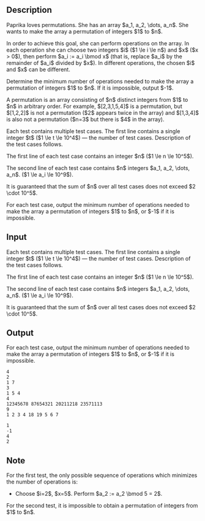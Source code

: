 ## Description

<div><p>Paprika loves permutations. She has an array $a_1, a_2, \dots, a_n$. She wants to make the array a <span class="tex-font-style-bf">permutation</span> of integers $1$ to $n$.</p><p>In order to achieve this goal, she can perform operations on the array. In each operation she can choose two integers $i$ ($1 \le i \le n$) and $x$ ($x &gt; 0$), then perform $a_i := a_i \bmod x$ (that is, replace $a_i$ by the remainder of $a_i$ divided by $x$). In different operations, the chosen $i$ and $x$ <span class="tex-font-style-bf">can be different</span>.</p><p>Determine the minimum number of operations needed to make the array a permutation of integers $1$ to $n$. If it is impossible, output $-1$.</p><p>A permutation is an array consisting of $n$ distinct integers from $1$ to $n$ in arbitrary order. For example, $[2,3,1,5,4]$ is a permutation, but $[1,2,2]$ is not a permutation ($2$ appears twice in the array) and $[1,3,4]$ is also not a permutation ($n=3$ but there is $4$ in the array).</p></div><div class="input-specification"><p>Each test contains multiple test cases. The first line contains a single integer $t$ ($1 \le t \le 10^4$)&nbsp;— the number of test cases. Description of the test cases follows.</p><p>The first line of each test case contains an integer $n$ ($1 \le n \le 10^5$).</p><p>The second line of each test case contains $n$ integers $a_1, a_2, \dots, a_n$. ($1 \le a_i \le 10^9$).</p><p>It is guaranteed that the sum of $n$ over all test cases does not exceed $2 \cdot 10^5$.</p></div><div class="output-specification"><p>For each test case, output the minimum number of operations needed to make the array a permutation of integers $1$ to $n$, or $-1$ if it is impossible.</p></div>

## Input

<p>Each test contains multiple test cases. The first line contains a single integer $t$ ($1 \le t \le 10^4$)&nbsp;— the number of test cases. Description of the test cases follows.</p><p>The first line of each test case contains an integer $n$ ($1 \le n \le 10^5$).</p><p>The second line of each test case contains $n$ integers $a_1, a_2, \dots, a_n$. ($1 \le a_i \le 10^9$).</p><p>It is guaranteed that the sum of $n$ over all test cases does not exceed $2 \cdot 10^5$.</p>

## Output

<p>For each test case, output the minimum number of operations needed to make the array a permutation of integers $1$ to $n$, or $-1$ if it is impossible.</p>





```input1
4
2
1 7
3
1 5 4
4
12345678 87654321 20211218 23571113
9
1 2 3 4 18 19 5 6 7
```




```output1
1
-1
4
2
```



## Note

<p>For the first test, the only possible sequence of operations which minimizes the number of operations is: </p><ul> <li> Choose $i=2$, $x=5$. Perform $a_2 := a_2 \bmod 5 = 2$. </li></ul><p>For the second test, it is impossible to obtain a permutation of integers from $1$ to $n$.</p>
